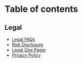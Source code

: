 # Table of contents

## Legal

* [Legal FAQs](README.md)
* [Risk Disclosure](legal/risk-disclosure.md)
* [Legal One Pager](legal/legal-one-pager.md)
* [Privacy Policy](legal/privacy-policy.md)
